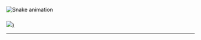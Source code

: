 

<br clear="both">

<img src="https://profile-readme-generator.com/assets/snake.svg" alt="Snake animation" />

###

[![](https://visitcount.itsvg.in/api?id=FlexTapeDev&icon=5&color=3))](https://visitcount.itsvg.in)

---
